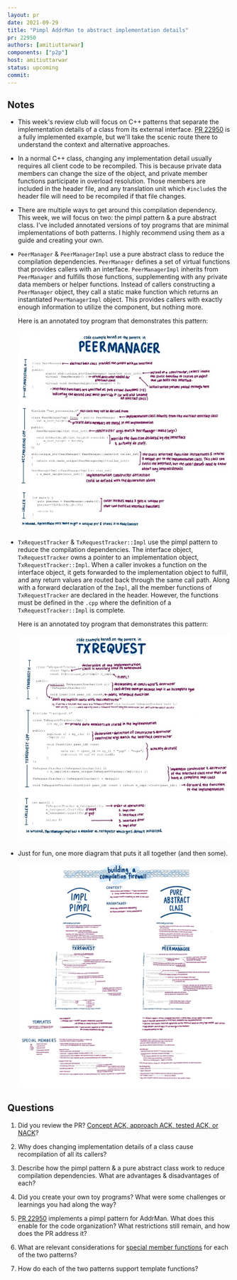 ```yaml
---
layout: pr
date: 2021-09-29
title: "Pimpl AddrMan to abstract implementation details"
pr: 22950
authors: [amitiuttarwar]
components: ["p2p"]
host: amitiuttarwar
status: upcoming
commit:
---
```


## Notes

- This week's review club will focus on C++ patterns that separate
  the implementation details of a class from its external interface.
  [PR 22950](https://github.com/bitcoin/bitcoin/pull/22950) is a fully
  implemented example, but we'll take the scenic route there to understand the
  context and alternative approaches.

- In a normal C++ class, changing any implementation detail usually requires all
  client code to be recompiled. This is because private data members can change the
  size of the object, and private member functions participate in overload
  resolution. Those members are included in the header
  file, and any translation unit which `#include`s the header file will need to be
  recompiled if that file changes.

- There are multiple ways to get around this compilation dependency. This week,
  we will focus on two: the pimpl pattern & a pure abstract class. I've
  included annotated versions of toy programs that are minimal implementations
  of both patterns. I highly recommend using them as a guide and creating your
  own.

- `PeerManager` & `PeerManagerImpl` use a pure abstract class to reduce the
  compilation dependencies. `PeerManager` defines a set of virtual functions
  that provides callers with an interface. `PeerManagerImpl` inherits from
  `PeerManager` and fulfills those functions, supplementing with any private
  data members or helper functions. Instead of callers constructing a
  `PeerManager` object, they call a static make function which returns an
  instantiated `PeerManagerImpl` object. This provides callers with exactly
  enough information to utilize the component, but nothing more.

    Here is an annotated toy program that demonstrates this pattern:

    <p style="text-align:center"><a href="../assets/img/22950-pure-abstract.jpg"><img src="../assets/img/22950-pure-abstract.jpg" alt="annotated peer manager" style="max-width:100%; height:auto"></a></p>

- `TxRequestTracker` & `TxRequestTracker::Impl` use the pimpl pattern to reduce
  the compilation dependencies. The interface object, `TxRequestTracker` owns a
  pointer to an implementation object, `TxRequestTracker::Impl`. When a caller
  invokes a function on the interface object, it gets forwarded to the
  implementation object to fulfill, and any return values are routed back
  through the same call path. Along with a forward declaration of the `Impl`,
  all the member functions of `TxRequestTracker` are declared in the header.
  However, the functions must be defined in the `.cpp` where the definition of
  a `TxRequestTracker::Impl` is complete.

    Here is an annotated toy program that demonstrates this pattern:

    <p style="text-align:center"><a href="../assets/img/22950-pimpl.jpg"><img src="../assets/img/22950-pimpl.jpg" alt="annotated txrequest" style="max-width:100%; height:auto"></a></p>

- Just for fun, one more diagram that puts it all together (and then some).

  <p style="text-align:center"><a href="../assets/img/22950-full.jpg"><img src="../assets/img/22950-full.jpg" style="max-width:100%; height:auto"></a></p>

## Questions

1. Did you review the PR? [Concept ACK, approach ACK, tested ACK, or
   NACK](https://github.com/bitcoin/bitcoin/blob/master/CONTRIBUTING.md#peer-review)?

2. Why does changing implementation details of a class cause recompilation of
   all its callers?

3. Describe how the pimpl pattern & a pure abstract class work to reduce
   compilation dependencies. What are advantages & disadvantages of each?

4. Did you create your own toy programs? What were some challenges or
   learnings you had along the way?

5. [PR 22950](https://github.com/bitcoin/bitcoin/pull/22950) implements a pimpl
   pattern for AddrMan. What does this enable for the code organization? What
   restrictions still remain, and how does the PR address it?

6. What are relevant considerations for [special member
   functions](https://www.cplusplus.com/doc/tutorial/classes2/) for each of
   the two patterns?

7. How do each of the two patterns support template functions?

<!-- TODO: After meeting, uncomment and add meeting log between the irc tags
## Meeting Log

{% irc %}
{% endirc %}
-->
